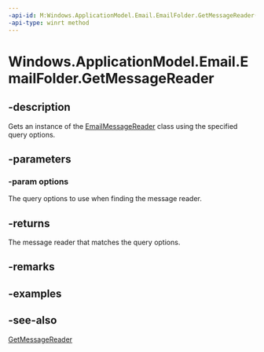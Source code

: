 ----api-id: M:Windows.ApplicationModel.Email.EmailFolder.GetMessageReader(Windows.ApplicationModel.Email.EmailQueryOptions)
-api-type: winrt method
---<!-- Method syntaxpublic Windows.ApplicationModel.Email.EmailMessageReader GetMessageReader(Windows.ApplicationModel.Email.EmailQueryOptions options)--># Windows.ApplicationModel.Email.EmailFolder.GetMessageReader## -descriptionGets an instance of the [EmailMessageReader](emailmessagereader.md) class using the specified query options.## -parameters### -param optionsThe query options to use when finding the message reader.## -returnsThe message reader that matches the query options.## -remarks## -examples## -see-also[GetMessageReader](emailfolder_getmessagereader_1198599356.md)